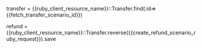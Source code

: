 transfer = {{ruby_client_resource_name}}::Transfer.find(:id=>{{fetch_transfer_scenario_id}})

refund = {{ruby_client_resource_name}}::Transfer.reverse({{create_refund_scenario_ruby_request}}).save